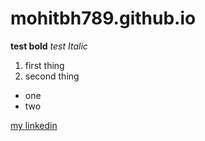 # mohitbh789.github.io


**test bold**
*test Italic*

1. first thing
2. second thing


- one
- two

[my linkedin](https://www.linkedin.com/in/mohit-bhoir-534b781b9)
